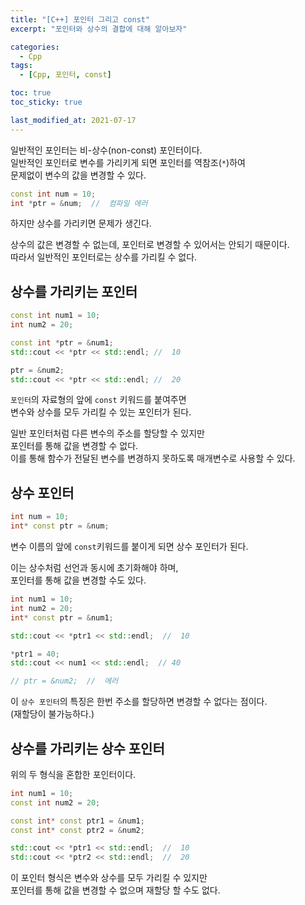 ```yaml
---
title: "[C++] 포인터 그리고 const"
excerpt: "포인터와 상수의 결합에 대해 알아보자"

categories:
  - Cpp
tags:
  - [Cpp, 포인터, const]

toc: true
toc_sticky: true

last_modified_at: 2021-07-17
---
```


일반적인 포인터는 비-상수(non-const) 포인터이다.   
일반적인 포인터로 변수를 가리키게 되면 포인터를 역참조(`*`)하여   
문제없이 변수의 값을 변경할 수 있다.

```cpp
const int num = 10;
int *ptr = &num;  //  컴파일 에러
```

하지만 상수를 가리키면 문제가 생긴다.

상수의 값은 변경할 수 없는데, 포인터로 변경할 수 있어서는 안되기 때문이다.   
따라서 일반적인 포인터로는 상수를 가리킬 수 없다.

## 상수를 가리키는 포인터

```cpp
const int num1 = 10;
int num2 = 20;

const int *ptr = &num1;
std::cout << *ptr << std::endl; //  10

ptr = &num2;
std::cout << *ptr << std::endl; //  20
```

`포인터`의 자료형의 앞에 `const` 키워드를 붙여주면   
변수와 상수를 모두 가리킬 수 있는 포인터가 된다.

일반 포인터처럼 다른 변수의 주소를 할당할 수 있지만   
포인터를 통해 값을 변경할 수 없다.   
이를 통해 함수가 전달된 변수를 변경하지 못하도록 매개변수로 사용할 수 있다.

## 상수 포인터

```cpp
int num = 10;
int* const ptr = &num;
```

변수 이름의 앞에 `const`키워드를 붙이게 되면 상수 포인터가 된다.

이는 상수처럼 선언과 동시에 초기화해야 하며,   
포인터를 통해 값을 변경할 수도 있다.

```cpp
int num1 = 10;
int num2 = 20;
int* const ptr = &num1;

std::cout << *ptr1 << std::endl;  //  10

*ptr1 = 40;
std::cout << num1 << std::endl;  // 40

// ptr = &num2;  //  에러
```

이 `상수 포인터`의 특징은 한번 주소를 할당하면 변경할 수 없다는 점이다.   
(재할당이 불가능하다.)

## 상수를 가리키는 상수 포인터

위의 두 형식을 혼합한 포인터이다.

```cpp
int num1 = 10;
const int num2 = 20;

const int* const ptr1 = &num1;
const int* const ptr2 = &num2;

std::cout << *ptr1 << std::endl;  //  10
std::cout << *ptr2 << std::endl;  //  20
```

이 포인터 형식은 변수와 상수를 모두 가리킬 수 있지만   
포인터를 통해 값을 변경할 수 없으며 재할당 할 수도 없다.